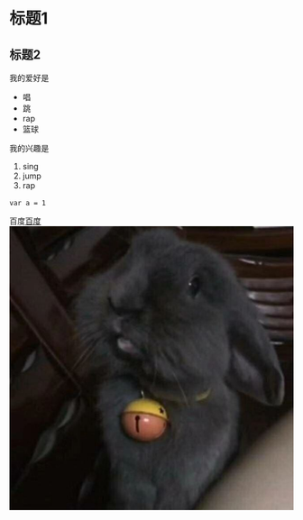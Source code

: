 # 标题1
## 标题2

我的爱好是

* 唱
* 跳
* rap
* 篮球
  
我的兴趣是

1. sing
2. jump
3. rap
   
```
var a = 1
```

百度[百度](https://www.baidu.com)
![芝麻糊](1.jpg)